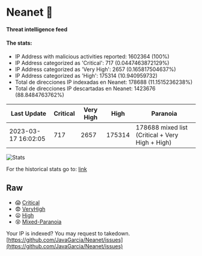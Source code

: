 # Neanet :hocho:
#### Threat intelligence feed
#### The stats:

- IP Address with malicious activities reported: 1602364 (100%)
- IP Address categorized as 'Critical':  717 (0.0447463872129%)
- IP Address categorized as 'Very High':  2657 (0.165817504637%)
- IP Address categorized as 'High':  175314 (10.940959732)
- Total de direcciones IP indexadas en Neanet:  178688 (11.1515236238%)
- Total de direcciones IP descartadas en Neanet:  1423676 (88.8484763762%)

| Last Update | Critical | Very High | High | Paranoia |
| --- | --- | --- | --- | --- |
| 2023-03-17 16:02:05 | 717 | 2657 | 175314 | 178688 mixed list (Critical + Very High + High)|

![Stats](https://docs.google.com/spreadsheets/d/e/2PACX-1vSnaNMIXVabIpDJjufMlzH7poXnshF3mgd8Is1g9ytUEzVsP5my4Trn8f-xkoLLQ38xpL3HtmUexLo6/pubchart?oid=501124687&format=image)

For the historical stats go to: [link](/stats.csv)
## Raw
- :scream: [Critical](https://raw.githubusercontent.com/JavaGarcia/Neanet/master/blacklists/neanet_critical.txt)
- :fearful: [VeryHigh](https://raw.githubusercontent.com/JavaGarcia/Neanet/master/blacklists/neanet_veryHigh.txtt)
- :frowning: [High](https://raw.githubusercontent.com/JavaGarcia/Neanet/master/blacklists/neanet_high.txt)
- :dizzy_face: [Mixed-Paranoia](https://raw.githubusercontent.com/JavaGarcia/Neanet/master/blacklists/neanet_all.txt)


Your IP is indexed? You may request to takedown. [https://github.com/JavaGarcia/Neanet/issues](https://github.com/JavaGarcia/Neanet/issues)








































































































































































































































































































































































































































































































































































































































































































































































































































































































































































































































































































































































































































































































































































































































































































































































































































































































































































































































































































































































































































































































































































































































































































































































































































































































































































































































































































































































































































































































































































































































































































































































































































































































































































































































































































































































































































































































































































































































































































































































































































































































































































































































































































































































































































































































































































































































































































































































































































































































































































































































































































































































































































































































































































































































































































































































































































































































































































































































































































































































































































































































































































































































































































































































































































































































































































































































































































































































































































































































































































































































































































































































































































































































































































































































































































































































































































































































































































































































































































































































































































































































































































































































































































































































































































































































































































































































































































































































































































































































































































































































































































































































































































































































































































































































































































































































































































































































































































































































































































































































































































































































































